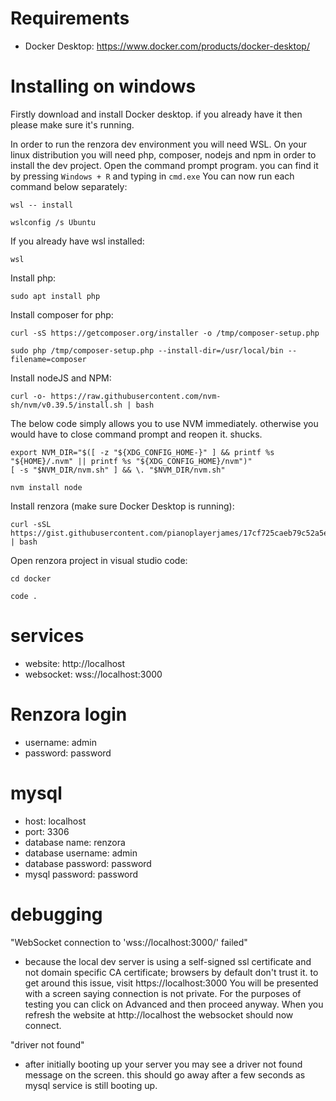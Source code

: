 # Requirements
- Docker Desktop: https://www.docker.com/products/docker-desktop/

# Installing on windows

Firstly download and install Docker desktop. if you already have it then please make sure it's running.

In order to run the renzora dev environment you will need WSL. On your linux distribution you will need php, composer, nodejs and npm in order to install the dev project. Open the command prompt program. you can find it by pressing ```Windows + R``` and typing in ```cmd.exe``` You can now run each command below separately:

```
wsl -- install
```

```
wslconfig /s Ubuntu
```


If you already have wsl installed:

```
wsl
```

Install php:
```
sudo apt install php
```

Install composer for php:
```
curl -sS https://getcomposer.org/installer -o /tmp/composer-setup.php
```

```
sudo php /tmp/composer-setup.php --install-dir=/usr/local/bin --filename=composer
```

Install nodeJS and NPM:
```
curl -o- https://raw.githubusercontent.com/nvm-sh/nvm/v0.39.5/install.sh | bash
```

The below code simply allows you to use NVM immediately. otherwise you would have to close command prompt and reopen it. shucks.
```
export NVM_DIR="$([ -z "${XDG_CONFIG_HOME-}" ] && printf %s "${HOME}/.nvm" || printf %s "${XDG_CONFIG_HOME}/nvm")"
[ -s "$NVM_DIR/nvm.sh" ] && \. "$NVM_DIR/nvm.sh"
```

```
nvm install node
```

Install renzora (make sure Docker Desktop is running):
```
curl -sSL https://gist.githubusercontent.com/pianoplayerjames/17cf725caeb79c52a5e8c853de405842/raw/setup.sh | bash
```

Open renzora project in visual studio code:
```
cd docker
```

```
code .
```

# services
- website: http://localhost
- websocket: wss://localhost:3000

# Renzora login
- username: admin
- password: password

# mysql
- host: localhost
- port: 3306
- database name: renzora
- database username: admin
- database password: password
- mysql password: password

# debugging
"WebSocket connection to 'wss://localhost:3000/' failed"
- because the local dev server is using a self-signed ssl certificate and not domain specific CA certificate; browsers by default don't trust it. to get around this issue, visit https://localhost:3000 You will be presented with a screen saying connection is not private. For the purposes of testing you can click on Advanced and then proceed anyway. When you refresh the website at http://localhost the websocket should now connect.

"driver not found"
- after initially booting up your server you may see a driver not found message on the screen. this should go away after a few seconds as mysql service is still booting up.
